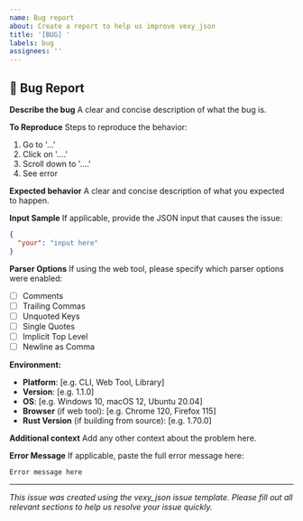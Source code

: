 ```yaml
---
name: Bug report
about: Create a report to help us improve vexy_json
title: '[BUG] '
labels: bug
assignees: ''
---
```


## 🐛 Bug Report

**Describe the bug**
A clear and concise description of what the bug is.

**To Reproduce**
Steps to reproduce the behavior:
1. Go to '...'
2. Click on '....'
3. Scroll down to '....'
4. See error

**Expected behavior**
A clear and concise description of what you expected to happen.

**Input Sample**
If applicable, provide the JSON input that causes the issue:
```json
{
  "your": "input here"
}
```

**Parser Options**
If using the web tool, please specify which parser options were enabled:
- [ ] Comments
- [ ] Trailing Commas
- [ ] Unquoted Keys
- [ ] Single Quotes
- [ ] Implicit Top Level
- [ ] Newline as Comma

**Environment:**
- **Platform**: [e.g. CLI, Web Tool, Library]
- **Version**: [e.g. 1.1.0]
- **OS**: [e.g. Windows 10, macOS 12, Ubuntu 20.04]
- **Browser** (if web tool): [e.g. Chrome 120, Firefox 115]
- **Rust Version** (if building from source): [e.g. 1.70.0]

**Additional context**
Add any other context about the problem here.

**Error Message**
If applicable, paste the full error message here:
```
Error message here
```

---
*This issue was created using the vexy_json issue template. Please fill out all relevant sections to help us resolve your issue quickly.*